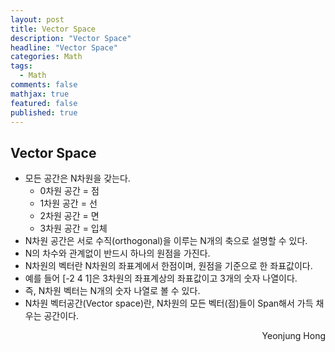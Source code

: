 ```yaml
---
layout: post
title: Vector Space
description: "Vector Space"
headline: "Vector Space"
categories: Math
tags: 
  - Math
comments: false
mathjax: true
featured: false
published: true
---
```


## Vector Space

- 모든 공간은 N차원을 갖는다.<br>
  - 0차원 공간 = 점 <br>
  - 1차원 공간 = 선 <br>
  - 2차원 공간 = 면 <br>
  - 3차원 공간 = 입체 <br>
- N차원 공간은 서로 수직(orthogonal)을 이루는 N개의 축으로 설명할 수 있다.
- N의 차수와 관계없이 반드시 하나의 원점을 가진다.
- N차원의 벡터란 N차원의 좌표계에서 한점이며, 원점을 기준으로 한 좌표값이다.
- 예를 들어 [-2 4 1]은 3차원의 좌표계상의 좌표값이고 3개의 숫자 나열이다.
- 즉, N차원 벡터는 N개의 숫자 나열로 볼 수 있다.
- N차원 벡터공간(Vector space)란, N차원의 모든 벡터(점)들이 Span해서 가득 채우는 공간이다.

<p align="right"> Yeonjung Hong <p>
